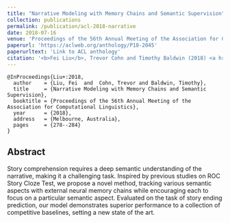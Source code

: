 ```yaml
---
title: "Narrative Modeling with Memory Chains and Semantic Supervision"
collection: publications
permalink: /publication/acl-2018-narrative
date: 2018-07-16
venue: 'Proceedings of the 56th Annual Meeting of the Association for Computational Linguistics'
paperurl: 'https://aclweb.org/anthology/P18-2045'
paperurltext: 'Link to ACL anthology'
citation: '<b>Fei Liu</b>, Trevor Cohn and Timothy Baldwin (2018) <a href="http://liufly.github.io/files/papers/acl-2018.pdf"><u>Narrative Modeling with Memory Chains and Semantic Supervision</u></a>. In <i>Proceedings of the 56th Annual Meeting of the Association for Computational Linguistics</i>, Melbourne, Australia, pp. 278-284.'
---
```


```
@InProceedings{Liu+:2018,
  author    = {Liu, Fei  and  Cohn, Trevor and Baldwin, Timothy},
  title     = {Narrative Modeling with Memory Chains and Semantic Supervision},
  booktitle = {Proceedings of the 56th Annual Meeting of the Association for Computational Linguistics},
  year      = {2018},
  address   = {Melbourne, Australia},
  pages     = {278--284}
}
```

## Abstract
Story comprehension requires a deep semantic understanding of the narrative, making it a challenging task. Inspired by previous studies on ROC Story Cloze Test, we propose a novel method, tracking various semantic aspects with external neural memory chains while encouraging each to focus on a particular semantic aspect. Evaluated on the task of story ending prediction, our model demonstrates superior performance to a collection of competitive baselines, setting a new state of the art.